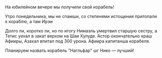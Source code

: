 На юбилейном вечере мы получили свой корабель!

Утро понедельника, мы не спамши, со степенями истощения притопали к кораблю, а там Ирэи

Долго ли, коротко ли, но по итогу Нимаэль умертвил старшую сестру, а Тетис уехал в закат верхом на Шаи Хулуде.
Астор окончательно краш Афииры, Азахал впитал под 300 урона.
Афиира капитанша корабеля.

Планируем назвать корабель "Нагльфар"
шг
Нико — лучший!